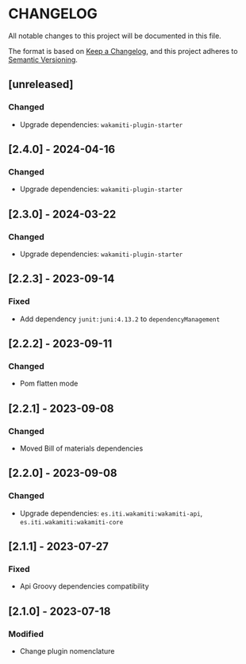 # CHANGELOG

All notable changes to this project will be documented in this file.

The format is based on [Keep a Changelog][1],
and this project adheres to [Semantic Versioning][2].

## [unreleased]

### Changed
- Upgrade dependencies: `wakamiti-plugin-starter`


## [2.4.0] - 2024-04-16

### Changed
- Upgrade dependencies: `wakamiti-plugin-starter`


## [2.3.0] - 2024-03-22

### Changed
- Upgrade dependencies: `wakamiti-plugin-starter`


## [2.2.3] - 2023-09-14

### Fixed
- Add dependency `junit:juni:4.13.2` to `dependencyManagement`


## [2.2.2] - 2023-09-11

### Changed
- Pom flatten mode


## [2.2.1] - 2023-09-08

### Changed
- Moved Bill of materials dependencies


## [2.2.0] - 2023-09-08

### Changed
- Upgrade dependencies: `es.iti.wakamiti:wakamiti-api`, `es.iti.wakamiti:wakamiti-core`


## [2.1.1] - 2023-07-27

### Fixed

- Api Groovy dependencies compatibility


## [2.1.0] - 2023-07-18

### Modified

- Change plugin nomenclature


[1]: <https://keepachangelog.com/en/1.0.0/>
[2]: <https://semver.org>